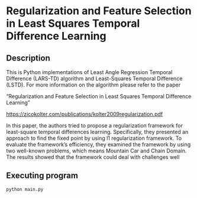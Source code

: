 # Regularization and Feature Selection in Least Squares Temporal Difference Learning


## Description
This is Python implementations of Least Angle Regression Temporal Difference (LARS-TD) algorithm and Least-Squares Temporal Difference (LSTD). For more information on the algorithm please refer to the paper

“Regularization and Feature Selection in Least Squares Temporal Difference Learning”

https://zicokolter.com/publications/kolter2009regularization.pdf

In this paper, the authors tried to propose a regularization framework for least-square temporal differences learning. Specifically, they presented an approach to find the fixed point by using l1 regularization framework. To evaluate the framework’s efficiency, they examined the framework by using two well-known problems, which means Mountain Car and Chain Domain. The results showed that the framework could deal with challenges well

## Executing program

```
python main.py
```


